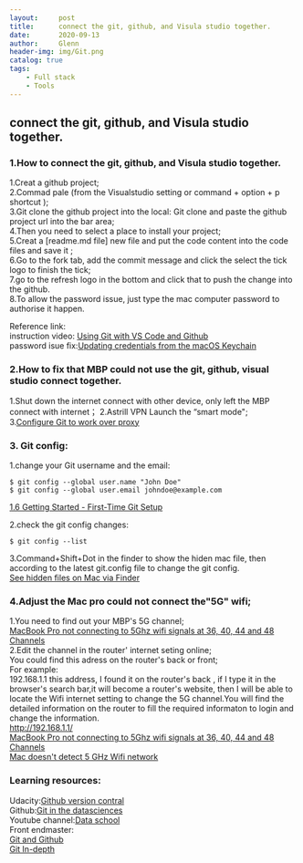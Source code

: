 ```yaml
---
layout:     post
title:      connect the git, github, and Visula studio together.
date:       2020-09-13
author:     Glenn
header-img: img/Git.png
catalog: true
tags:
    - Full stack
    - Tools
---
```

## connect the git, github, and Visula studio together.

### 1.How to connect the git, github, and Visula studio together.  
1.Creat a github project;  
2.Commad pale (from the Visualstudio setting or command + option + p shortcut );  
3.Git clone the github project into the local: Git clone and paste the github project url into the bar area;  
4.Then you need to select a place to install your project;  
5.Creat a [readme.md file] new file and put the code content into the code files and save it ;  
6.Go to the fork tab, add the commit message and click the select the tick logo to finish the tick;  
7.go to the refresh logo in the bottom and click that to push the change into the github.  
8.To allow the password issue, just type the mac computer password to authorise it happen.  

Reference link:  
instruction video: [Using Git with VS Code and Github](https://www.youtube.com/watch?v=9cMWR-EGFuY)  
password isue fix:[Updating credentials from the macOS Keychain](https://docs.github.com/en/github/using-git/updating-credentials-from-the-macos-keychain)  
### 2.How to fix that MBP could not use the git, github, visual studio connect together.
1.Shut down the internet connect with other device, only left the MBP connect with internet； 
2.Astrill VPN Launch the  “smart mode";  
3.[Configure Git to work over proxy](https://www.youtube.com/watch?v=ObWxMWNx_m8) 
### 3. Git config:
1.change your Git username and the email:  
```
$ git config --global user.name "John Doe"
$ git config --global user.email johndoe@example.com
```
[1.6 Getting Started - First-Time Git Setup](https://git-scm.com/book/en/v2/Getting-Started-First-Time-Git-Setup)  

2.check the git config changes:
```
$ git config --list
```
3.Command+Shift+Dot in the finder to show the hiden mac file, then according to the latest git.config file to change the git config.  
[See hidden files on Mac via Finder](https://setapp.com/how-to/show-hidden-files-on-mac#:~:text=See%20hidden%20files%20on%20Mac%20via%20Finder&text=In%20Finder%2C%20open%20up%20your,2%20to%20hide%20them%20again!) 
### 4.Adjust the Mac pro could not connect the"5G" wifi;  
1.You need to find out your MBP's 5G channel;  
[MacBook Pro not connecting to 5Ghz wifi signals at 36, 40, 44 and 48 Channels](https://discussions.apple.com/thread/250703297)  
2.Edit the channel in the router' internet seting online;  
You could find this adress on the router's back or front;  
For example:  
192.168.1.1 this address, I found it on the router's back , if I type it in the browser's search bar,it will become a router's website, then I will be able to locate the Wifi internet setting to change the 5G channel.You will find the detailed information on the router to fill the required informaton to login and change the information.  
http://192.168.1.1/  
[MacBook Pro not connecting to 5Ghz wifi signals at 36, 40, 44 and 48 Channels](https://discussions.apple.com/thread/250703297)   
[Mac doesn't detect 5 GHz Wifi network](https://www.youtube.com/watch?v=l40XQw4-TMw)  

### Learning resources:  
Udacity:[Github version contral](https://classroom.udacity.com/courses/ud123)  
Github:[Git in the datasciences](https://github.com/GlennOu66304/Data-Sciences-in-R/blob/R-Learning/3.github_Using/Folder%20and%20file.md)  
Youtube channel:[Data school](https://www.youtube.com/watch?v=ruieT3Nkg2M&ab_channel=DataSchool)  
Front endmaster:    
[Git and Github](https://frontendmasters.com/courses/web-development/git-and-github/)    
[Git In-depth](https://frontendmasters.com/courses/git-in-depth/)  

